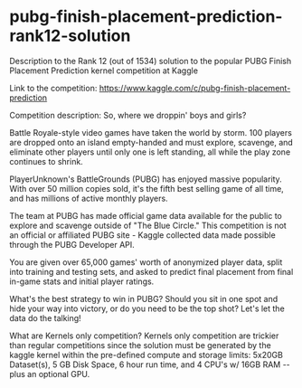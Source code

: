 # pubg-finish-placement-prediction-rank12-solution
Description to the Rank 12 (out of 1534) solution to the popular PUBG Finish Placement Prediction kernel competition at Kaggle

Link to the competition: https://www.kaggle.com/c/pubg-finish-placement-prediction

Competition description:
So, where we droppin' boys and girls?

Battle Royale-style video games have taken the world by storm. 100 players are dropped onto an island empty-handed and must explore, scavenge, and eliminate other players until only one is left standing, all while the play zone continues to shrink.

PlayerUnknown's BattleGrounds (PUBG) has enjoyed massive popularity. With over 50 million copies sold, it's the fifth best selling game of all time, and has millions of active monthly players.

The team at PUBG has made official game data available for the public to explore and scavenge outside of "The Blue Circle." This competition is not an official or affiliated PUBG site - Kaggle collected data made possible through the PUBG Developer API.

You are given over 65,000 games' worth of anonymized player data, split into training and testing sets, and asked to predict final placement from final in-game stats and initial player ratings.

What's the best strategy to win in PUBG? Should you sit in one spot and hide your way into victory, or do you need to be the top shot? Let's let the data do the talking!

What are Kernels only competition?
Kernels only competition are trickier than regular competitions since the solution must be generated by the kaggle kernel within the pre-defined compute and storage limits: 5x20GB Dataset(s), 5 GB Disk Space, 6 hour run time, and 4 CPU's w/ 16GB RAM -- plus an optional GPU.
